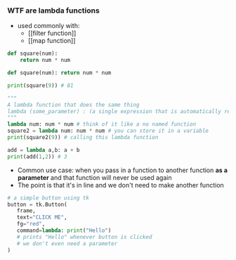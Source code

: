 ### WTF are lambda functions
- used commonly with:
	- [[filter function]]
	- [[map function]]
```python
def square(num):
	return num * num

def square(num): return num * num

print(square(9)) # 81

"""
A lambda function that does the same thing
lambda (some_parameter) : (a single expression that is automatically returned)
"""
lambda num: num * num # think of it like a no named function
square2 = lambda num: num * num # you can store it in a variable
print(square2(9)) # calling this lambda function

add = lambda a,b: a + b
print(add(1,2)) # 3
```

- Common use case: when you pass in a function to another function **as a parameter** and that function will never be used again
- The point is that it's in line and we don't need to make another function

```python
# a simple button using tk 
button = tk.Button(
   frame, 
   text="CLICK ME", 
   fg="red", 
   command=lambda: print("Hello") 
   # prints "Hello" whenever button is clicked
   # we don't even need a parameter
)
```
